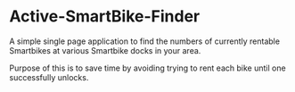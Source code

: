 # Active-SmartBike-Finder

A simple single page application to find the numbers of currently rentable Smartbikes at various Smartbike docks in your area.

Purpose of this is to save time by avoiding trying to rent each bike until one successfully unlocks.
